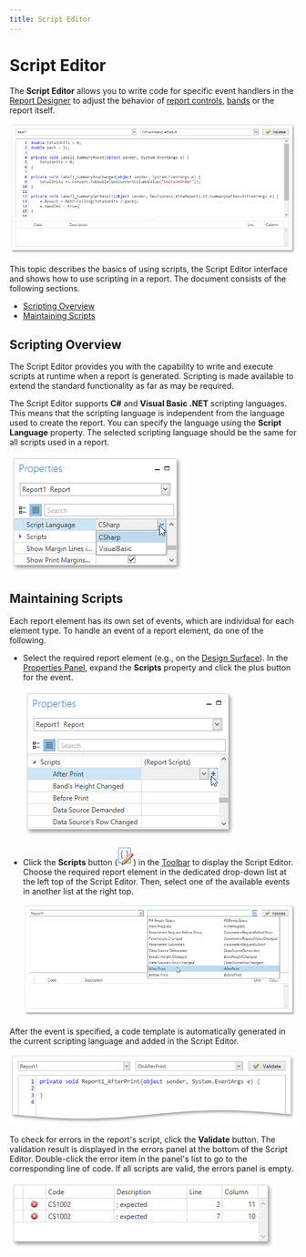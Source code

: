 ```yaml
---
title: Script Editor
---
```

# Script Editor
The **Script Editor** allows you to write code for specific event handlers in the [Report Designer](../../../../../interface-elements-for-desktop/articles/report-designer/report-designer-for-wpf.md) to adjust the behavior of [report controls](../../../../../interface-elements-for-desktop/articles/report-designer/report-designer-for-wpf/report-elements/report-controls.md), [bands](../../../../../interface-elements-for-desktop/articles/report-designer/report-designer-for-wpf/report-elements/report-bands.md) or the report itself.

![WPFDesigner_ScriptEditor](../../../../images/Img123181.png)

This topic describes the basics of using scripts, the Script Editor interface and shows how to use scripting in a report. The document consists of the following sections.
* [Scripting Overview](#overview)
* [Maintaining Scripts](#maintaining)

<a name="overview"/>

## Scripting Overview
The Script Editor provides you with the capability to write and execute scripts at runtime when a report is generated. Scripting is made available to extend the standard functionality as far as may be required.

The Script Editor supports **C#** and **Visual Basic .NET** scripting languages. This means that the scripting language is independent from the language used to create the report. You can specify the language using the **Script Language** property. The selected scripting language should be the same for all scripts used in a report.

![WPFDesigner_ScriptLanguageProperty](../../../../images/Img123135.png)

<a name="maintaining"/>

## Maintaining Scripts
Each report element has its own set of events, which are individual for each element type. To handle an event of a report element, do one of the following.
* Select the required report element (e.g., on the [Design Surface](../../../../../interface-elements-for-desktop/articles/report-designer/report-designer-for-wpf/interface-elements/design-surface.md)). In the [Properties Panel](../../../../../interface-elements-for-desktop/articles/report-designer/report-designer-for-wpf/interface-elements/properties-panel.md), expand the **Scripts** property and click the plus button for the event.
	
	![WPFDesigner_AddingScriptViaPropertiesPanel](../../../../images/Img123167.png)
* Click the **Scripts** button (![WPFDesigner_Toolbar_ScriptEditor](../../../../images/Img120434.png)) in the [Toolbar](../../../../../interface-elements-for-desktop/articles/report-designer/report-designer-for-wpf/interface-elements/toolbar.md) to display the Script Editor. Choose the required report element in the dedicated drop-down list at the left top of the Script Editor. Then, select one of the available events in another list at the right top.
	
	![WPFDesigner_AddingScriptViaScriptEditor](../../../../images/Img123168.png)

After the event is specified, a code template is automatically generated in the current scripting language and added in the Script Editor.

![WPFDesigner_ScriptTemplate](../../../../images/Img123170.png)

To check for errors in the report's script, click the **Validate** button. The validation result is displayed in the errors panel at the bottom of the Script Editor. Double-click the error item in the panel's list to go to the corresponding line of code. If all scripts are valid, the errors panel is empty.

![WPFDesigner_ScriptErrorPanel](../../../../images/Img123171.png)